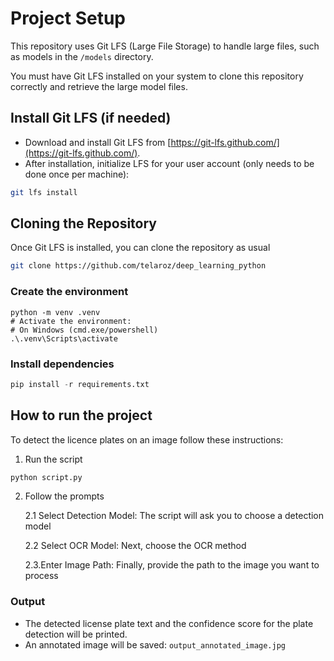# Project Setup

This repository uses Git LFS (Large File Storage) to handle large files, such as models in the `/models` directory.

You must have Git LFS installed on your system to clone this repository correctly and retrieve the large model files.

## Install Git LFS (if needed) 
- Download and install Git LFS from [https://git-lfs.github.com/](https://git-lfs.github.com/).
- After installation, initialize LFS for your user account (only needs to be done once per machine):

```bash
git lfs install
```

## Cloning the Repository

Once Git LFS is installed, you can clone the repository as usual

```bash
git clone https://github.com/telaroz/deep_learning_python
```

### Create the environment

```
python -m venv .venv
# Activate the environment:
# On Windows (cmd.exe/powershell)
.\.venv\Scripts\activate
```

### Install dependencies

```python
pip install -r requirements.txt
```

## How to run the project
To detect the licence plates on an image follow these instructions:

1. Run the script
   
```bash
python script.py 
```

2. Follow the prompts
   
   2.1 Select Detection Model: The script will ask you to choose a detection model
   
   2.2 Select OCR Model: Next, choose the OCR method
   
   2.3.Enter Image Path: Finally, provide the path to the image you want to process

### Output
- The detected license plate text and the confidence score for the plate detection will be printed.
- An annotated image will be saved: `output_annotated_image.jpg`
